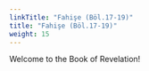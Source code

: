 ```yaml
---
linkTitle: "Fahişe (Böl.17-19)"
title: "Fahişe (Böl.17-19)"
weight: 15
---
```


Welcome to the Book of Revelation!

<!--more-->
